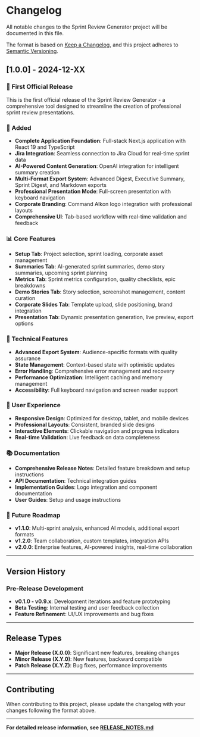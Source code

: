 # Changelog

All notable changes to the Sprint Review Generator project will be documented in this file.

The format is based on [Keep a Changelog](https://keepachangelog.com/en/1.0.0/),
and this project adheres to [Semantic Versioning](https://semver.org/spec/v2.0.0.html).

## [1.0.0] - 2024-12-XX

### 🎉 First Official Release

This is the first official release of the Sprint Review Generator - a comprehensive tool designed to streamline the creation of professional sprint review presentations.

### 🚀 Added
- **Complete Application Foundation**: Full-stack Next.js application with React 19 and TypeScript
- **Jira Integration**: Seamless connection to Jira Cloud for real-time sprint data
- **AI-Powered Content Generation**: OpenAI integration for intelligent summary creation
- **Multi-Format Export System**: Advanced Digest, Executive Summary, Sprint Digest, and Markdown exports
- **Professional Presentation Mode**: Full-screen presentation with keyboard navigation
- **Corporate Branding**: Command Alkon logo integration with professional layouts
- **Comprehensive UI**: Tab-based workflow with real-time validation and feedback

### 📊 Core Features
- **Setup Tab**: Project selection, sprint loading, corporate asset management
- **Summaries Tab**: AI-generated sprint summaries, demo story summaries, upcoming sprint planning
- **Metrics Tab**: Sprint metrics configuration, quality checklists, epic breakdowns
- **Demo Stories Tab**: Story selection, screenshot management, content curation
- **Corporate Slides Tab**: Template upload, slide positioning, brand integration
- **Presentation Tab**: Dynamic presentation generation, live preview, export options

### 🔧 Technical Features
- **Advanced Export System**: Audience-specific formats with quality assurance
- **State Management**: Context-based state with optimistic updates
- **Error Handling**: Comprehensive error management and recovery
- **Performance Optimization**: Intelligent caching and memory management
- **Accessibility**: Full keyboard navigation and screen reader support

### 🎨 User Experience
- **Responsive Design**: Optimized for desktop, tablet, and mobile devices
- **Professional Layouts**: Consistent, branded slide designs
- **Interactive Elements**: Clickable navigation and progress indicators
- **Real-time Validation**: Live feedback on data completeness

### 📚 Documentation
- **Comprehensive Release Notes**: Detailed feature breakdown and setup instructions
- **API Documentation**: Technical integration guides
- **Implementation Guides**: Logo integration and component documentation
- **User Guides**: Setup and usage instructions

### 🔮 Future Roadmap
- **v1.1.0**: Multi-sprint analysis, enhanced AI models, additional export formats
- **v1.2.0**: Team collaboration, custom templates, integration APIs
- **v2.0.0**: Enterprise features, AI-powered insights, real-time collaboration

---

## Version History

### Pre-Release Development
- **v0.1.0 - v0.9.x**: Development iterations and feature prototyping
- **Beta Testing**: Internal testing and user feedback collection
- **Feature Refinement**: UI/UX improvements and bug fixes

---

## Release Types

- **Major Release (X.0.0)**: Significant new features, breaking changes
- **Minor Release (X.Y.0)**: New features, backward compatible
- **Patch Release (X.Y.Z)**: Bug fixes, performance improvements

---

## Contributing

When contributing to this project, please update the changelog with your changes following the format above.

---

**For detailed release information, see [RELEASE_NOTES.md](./RELEASE_NOTES.md)** 